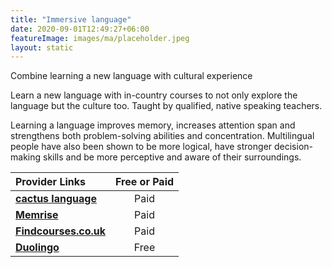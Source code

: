 ```yaml
---
title: "Immersive language"
date: 2020-09-01T12:49:27+06:00
featureImage: images/ma/placeholder.jpeg
layout: static
---
```


Combine learning a new language with cultural experience

Learn a new language with in-country courses to not only explore the language but the culture too. Taught by qualified, native speaking teachers.

Learning a language improves memory, increases attention span and strengthens both problem-solving abilities and concentration. Multilingual people have also been shown to be more logical, have stronger decision-making skills and be more perceptive and aware of their surroundings.

| Provider Links      | Free or Paid  |  
| :-----------          | :--------------:      |  
| [**cactus language**](https://www.cactuslanguage.com/adults/courses/50-plus/) | Paid | 
| [**Memrise**](https://www.memrise.com/) | Paid | 
| [**Findcourses.co.uk**](https://www.findcourses.co.uk/search/language-training-courses) | Paid | 
| [**Duolingo**](https://blog.duolingo.com/twenty-tips-to-sharpen-your-language-skills-and-have-fun-doing-it/) | Free | 
  

<br/><br/>






